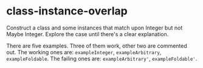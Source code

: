 class-instance-overlap
======================

Construct a class and some instances that match upon Integer but not Maybe Integer. Explore the
case until there's a clear explanation.

There are five examples. Three of them work, other two are commented out.
The working ones are: `exampleInteger`, `exampleArbitrary`, `exampleFoldable`.
The failing ones are: `exampleArbitrary'`, `exampleFoldable'`.
